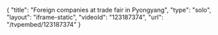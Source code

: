 {
    "title": "Foreign companies at trade fair in Pyongyang",
    "type": "solo",
    "layout": "iframe-static",
    "videoId": "123187374",
    "url": "\/tvpembed\/123187374"
}